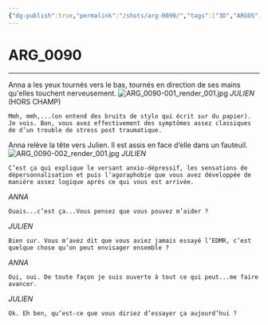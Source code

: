 ```yaml
---
{"dg-publish":true,"permalink":"/shots/arg-0090/","tags":["3D","ARGOS","Shots"]}
---
```



# ARG_0090
---
Anna a les yeux tournés vers le bas, tournés en direction de ses mains qu'elles touchent nerveusement.
![ARG_0090-001_render_001.jpg](/img/user/images/ARG_0090-001_render_001.jpg)
*JULIEN* (HORS CHAMP)
```
Mmh, mmh,...(on entend des bruits de stylo qui écrit sur du papier). 
Je vois. Bon, vous avez effectivement des symptômes assez classiques de d’un trouble de stress post traumatique.
```
Anna relève la tête vers Julien. Il est assis en face d’elle dans un fauteuil.
![ARG_0090-002_render_001.jpg](/img/user/images/ARG_0090-002_render_001.jpg)
*JULIEN*
```
C’est ça qui explique le versant anxio-dépressif, les sensations de dépersonnalisation et puis l’agoraphobie que vous avez développée de manière assez logique après ce qui vous est arrivée.
```
*ANNA*
```
Ouais...c’est ça...Vous pensez que vous pouvez m’aider ?
```
*JULIEN*
```
Bien sur. Vous m’avez dit que vous aviez jamais essayé l’EDMR, c’est quelque chose qu’on peut envisager ensemble ?
```
*ANNA*
```
Oui, oui. De toute façon je suis ouverte à tout ce qui peut...me faire avancer.
```
*JULIEN*
```
Ok. Eh ben, qu’est-ce que vous diriez d’essayer ça aujourd’hui ?
```

